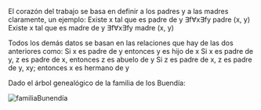 
El corazón del trabajo se basa en definir a los padres y a las madres claramente, un ejemplo: 
Existe x tal que es padre de y	 ∃f∀x∃fy padre (x, y)
Existe x tal que es madre de y	∃f∀x∃fy madre (x, y)

Todos los demás datos se basan en las relaciones que hay de las dos anteriores como: 
Si x es padre de y entonces y es hijo de x 
Si x es padre de y, z es padre de x, entonces z es abuelo de y 
Si z es padre de x, z es padre de y, xy; entonces x es hermano de y 

Dado el árbol genealógico de la familia de los Buendía:

![familiaBunendía](https://github.com/user-attachments/assets/2561b109-f20b-4836-82c0-5f63b1cf0898)


